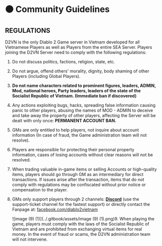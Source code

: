 # 🟠 Community Guidelines

## REGULATIONS

D2VN is the only Diablo 2 Game server in Vietnam developed for all Vietnamese Players as well as Players from the entire SEA Server. Players joining the D2VN Server need to comply with the following regulations:

1. Do not discuss politics, factions, religion, state, etc.
2. Do not argue, offend others' morality, dignity, body shaming of other Players (including Global Players).
3. **Do not name characters related to prominent figures, leaders, ADMIN, Mod, national heroes, Party leaders, leaders of the state of the Socialist Republic of Vietnam. (Immediate ban if discovered)**
4. Any actions exploiting bugs, hacks, spreading false information causing panic to other players, abusing the names of MOD - ADMIN to deceive and take away the property of other players, affecting the Server will be dealt with only once: **PERMANENT ACCOUNT BAN.**
5. GMs are only entitled to help players, not inquire about account information (In case of fraud, the Game administration team will not resolve).
6. Players are responsible for protecting their personal property information, cases of losing accounts without clear reasons will not be resolved.
7. When trading valuable in-game items or selling Accounts or high-quality items, players should go through GM as an intermediary for direct transactions. If issues arise after the transaction, items that do not comply with regulations may be confiscated without prior notice or compensation to the player.
8. GMs only support players through 2 channels: [**Discord**](https://discord.d2tm.com) (use the support-ticket channel for the fastest support) or directly contact the Fanpage at: [facebook.com/diablo2vietnam](https://www.facebook.com/Diablo2VietNam/)

    ![image (9) (1)](../.gitbook/assets/image (9) (1).png)9. When playing the game, players must comply with the laws of the Socialist Republic of Vietnam and are prohibited from exchanging virtual items for real money. In the event of fraud or scams, the D2VN administration team will not intervene.